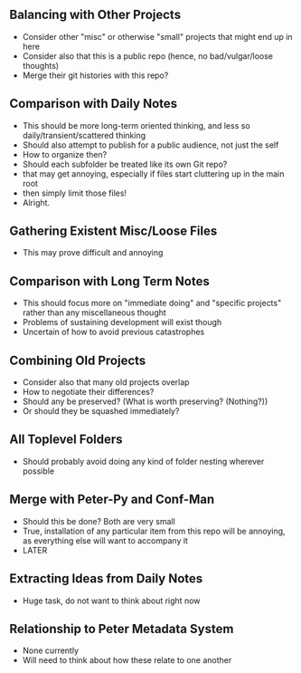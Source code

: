 
## Balancing with Other Projects
- Consider other "misc" or otherwise "small" projects that might end up in here
- Consider also that this is a public repo (hence, no bad/vulgar/loose thoughts)
- Merge their git histories with this repo?

## Comparison with Daily Notes
- This should be more long-term oriented thinking, and less so daily/transient/scattered thinking
- Should also attempt to publish for a public audience, not just the self
- How to organize then?
- Should each subfolder be treated like its own Git repo?
- that may get annoying, especially if files start cluttering up in the main root
- then simply limit those files!
- Alright.

## Gathering Existent Misc/Loose Files
- This may prove difficult and annoying

## Comparison with Long Term Notes
- This should focus more on "immediate doing" and "specific projects" rather than any miscellaneous thought
- Problems of sustaining development will exist though
- Uncertain of how to avoid previous catastrophes

## Combining Old Projects
- Consider also that many old projects overlap
- How to negotiate their differences?
- Should any be preserved? (What is worth preserving? (Nothing?))
- Or should they be squashed immediately?

## All Toplevel Folders
- Should probably avoid doing any kind of folder nesting wherever possible

## Merge with Peter-Py and Conf-Man
- Should this be done? Both are very small
- True, installation of any particular item from this repo will be annoying, as everything else will want to accompany it
- LATER

## Extracting Ideas from Daily Notes
- Huge task, do not want to think about right now

## Relationship to Peter Metadata System
- None currently
- Will need to think about how these relate to one another

